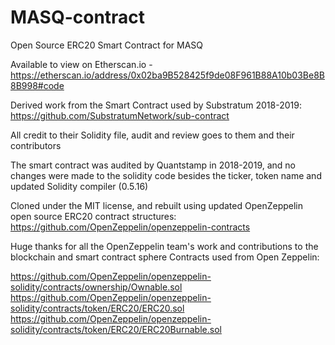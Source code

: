 # MASQ-contract

Open Source ERC20 Smart Contract for MASQ

Available to view on Etherscan.io - https://etherscan.io/address/0x02ba9B528425f9de08F961B88A10b03Be8B8B998#code

Derived work from the Smart Contract used by Substratum 2018-2019: https://github.com/SubstratumNetwork/sub-contract 

All credit to their Solidity file, audit and review goes to them and their contributors

The smart contract was audited by Quantstamp in 2018-2019, and no changes were made to the solidity code besides the ticker, token name and updated Solidity compiler (0.5.16)

Cloned under the MIT license, and rebuilt using updated OpenZeppelin open source ERC20 contract structures: https://github.com/OpenZeppelin/openzeppelin-contracts

Huge thanks for all the OpenZeppelin team's work and contributions to the blockchain and smart contract sphere Contracts used from Open Zeppelin:

https://github.com/OpenZeppelin/openzeppelin-solidity/contracts/ownership/Ownable.sol
https://github.com/OpenZeppelin/openzeppelin-solidity/contracts/token/ERC20/ERC20.sol
https://github.com/OpenZeppelin/openzeppelin-solidity/contracts/token/ERC20/ERC20Burnable.sol
